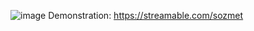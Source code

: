 ![image](https://github.com/user-attachments/assets/1beca4ce-d0e5-4365-b75e-5f6b069771ac)
Demonstration: https://streamable.com/sozmet


